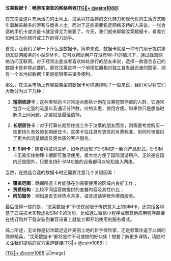 **汶莱数据卡：畅游东南亚的网络利器[[TG💪+ @esim1088](https://t.me/s/esim1088)]**

在东南亚这片充满活力的土地上，汶莱以其独特的文化魅力和现代化的生活方式吸引着越来越多的游客与商务人士。而对于这些需要稳定网络支持的人来说，一张合适的手机卡或流量卡就显得尤为重要了。今天，我们就来聊聊汶莱数据卡，看看它如何成为你旅行或工作的得力助手。

首先，让我们了解一下什么是数据卡。简单来说，数据卡就是一种专门用于提供移动互联网服务的小型SIM卡。它可以帮助用户在没有Wi-Fi的情况下，通过蜂窝网络访问互联网。对于经常出差或者喜欢四处旅行的朋友来说，选择一款适合自己的数据卡是非常必要的。而在汶莱这样一个地理位置相对独立且发展迅速的国家，拥有一个本地的数据卡更是能够带来诸多便利。

那么，在汶莱市场上有哪些类型的数据卡可供选择呢？一般来说，我们可以将它们大致分为以下几种：

1. **短期旅游卡**：这种类型的卡非常适合那些计划在汶莱短暂停留的人群。它通常包含一定量的流量以及通话分钟数，价格实惠，使用方便。如果你只是想临时解决上网问题，那这就是最佳选择。

2. **长期居住卡**：对于打算长期居住或工作于汶莱的朋友而言，则需要考虑购买一张更持久有效的长期居住卡。这类卡往往具有更高的月费标准，但同时也提供了更大的流量额度及更优质的客户服务。

3. **E-SIM卡**：随着科技的进步，如今还出现了E-SIM这一新兴产品形式。E-SIM卡无需实体物理卡槽即可激活使用，极大地方便了国际漫游用户。无论是在国内还是国外，只要支持E-SIM功能的设备都可以轻松接入网络。

当然，在挑选合适的数据卡时还需要注意几个关键因素：
- **覆盖范围**：确保所选卡片能够在你需要使用的区域内良好工作；
- **资费结构**：比较不同运营商提供的套餐内容及其性价比；
- **附加服务**：例如是否支持热点共享、语音通话等额外增值服务。

最后值得一提的是，“汶莱数据卡”不仅仅局限于传统意义上的SIM卡，还包括各种基于云端技术实现虚拟SIM卡的功能。比如通过微信小程序或者其他应用程序直接在线订购并下载安装到兼容设备上就能立即开始使用的服务模式。

综上所述，无论你是初次踏足这片美丽土地的新手探险家，还是频繁往返于此间的商界精英，“汶莱数据卡”都将是你不可或缺的好伙伴！想要了解更多详情，请随时关注我们提供的官方渠道链接[[TG💪+ @esim1088](https://t.me/s/esim1088)]！

[[TG💪+ @esim1088](https://t.me/s/esim1088) ![Image](https://i.postimg.cc/4NQfJmqS/Snipaste-2025-05-13-00-14-12.png)]